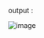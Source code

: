 






output :

![image](https://github.com/user-attachments/assets/757059a2-0b1a-4b7a-aff5-5b1a5b10ac11)
